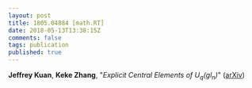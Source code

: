 ```yaml
---
layout: post
title: 1805.04884 [math.RT]
date: 2018-05-13T13:38:15Z
comments: false
tags: publication
published: true
---
```


<b>Jeffrey Kuan</b>, <b>Keke Zhang</b>, "<i>Explicit Central Elements of $U_q(gl_n)$</i>" ([arXiv](http://arxiv.org/abs/1805.04884v1))
